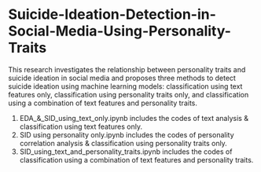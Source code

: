 # Suicide-Ideation-Detection-in-Social-Media-Using-Personality-Traits
This research investigates the relationship between personality traits and suicide ideation in social media and proposes three methods to detect suicide ideation using machine learning models: classification using text features only, classification using personality traits only, and classification using a combination of text features and personality traits. 
1. EDA_&_SID_using_text_only.ipynb includes the codes of text analysis & classification using text features only.
2. SID using personality only.ipynb includes the codes of personality correlation analysis & classification using personality traits only.
3. SID_using_text_and_personality_traits.ipynb includes the codes of classification using a combination of text features and personality traits.
